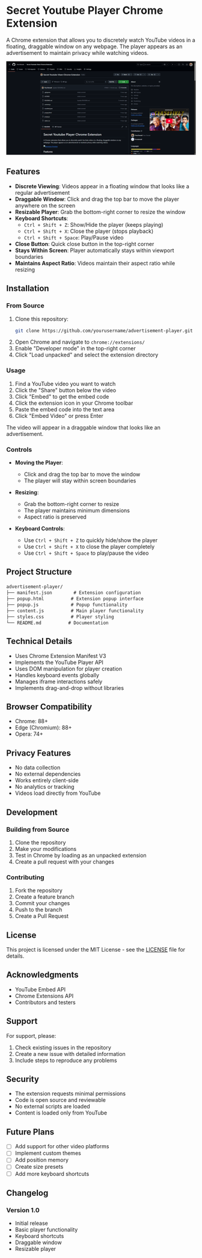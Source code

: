 # Secret Youtube Player Chrome Extension

A Chrome extension that allows you to discretely watch YouTube videos in a floating, draggable window on any webpage. The player appears as an advertisement to maintain privacy while watching videos.

![Extension Preview](Secret-Youtube-Viwer-Chrome-Extension.png)

## Features

- **Discrete Viewing**: Videos appear in a floating window that looks like a regular advertisement
- **Draggable Window**: Click and drag the top bar to move the player anywhere on the screen
- **Resizable Player**: Grab the bottom-right corner to resize the window
- **Keyboard Shortcuts**:
  - `Ctrl + Shift + Z`: Show/Hide the player (keeps playing)
  - `Ctrl + Shift + X`: Close the player (stops playback)
  - `Ctrl + Shift + Space`: Play/Pause video
- **Close Button**: Quick close button in the top-right corner
- **Stays Within Screen**: Player automatically stays within viewport boundaries
- **Maintains Aspect Ratio**: Videos maintain their aspect ratio while resizing

## Installation

### From Source
1. Clone this repository:
   ```bash
   git clone https://github.com/yourusername/advertisement-player.git
   ```
2. Open Chrome and navigate to `chrome://extensions/`
3. Enable "Developer mode" in the top-right corner
4. Click "Load unpacked" and select the extension directory

### Usage

1. Find a YouTube video you want to watch
2. Click the "Share" button below the video
3. Click "Embed" to get the embed code
4. Click the extension icon in your Chrome toolbar
5. Paste the embed code into the text area
6. Click "Embed Video" or press Enter

The video will appear in a draggable window that looks like an advertisement.

### Controls

- **Moving the Player**:
  - Click and drag the top bar to move the window
  - The player will stay within screen boundaries

- **Resizing**:
  - Grab the bottom-right corner to resize
  - The player maintains minimum dimensions
  - Aspect ratio is preserved

- **Keyboard Controls**:
  - Use `Ctrl + Shift + Z` to quickly hide/show the player
  - Use `Ctrl + Shift + X` to close the player completely
  - Use `Ctrl + Shift + Space` to play/pause the video

## Project Structure

```
advertisement-player/
├── manifest.json        # Extension configuration
├── popup.html          # Extension popup interface
├── popup.js            # Popup functionality
├── content.js          # Main player functionality
├── styles.css          # Player styling
└── README.md          # Documentation
```

## Technical Details

- Uses Chrome Extension Manifest V3
- Implements the YouTube Player API
- Uses DOM manipulation for player creation
- Handles keyboard events globally
- Manages iframe interactions safely
- Implements drag-and-drop without libraries

## Browser Compatibility

- Chrome: 88+
- Edge (Chromium): 88+
- Opera: 74+

## Privacy Features

- No data collection
- No external dependencies
- Works entirely client-side
- No analytics or tracking
- Videos load directly from YouTube

## Development

### Building from Source

1. Clone the repository
2. Make your modifications
3. Test in Chrome by loading as an unpacked extension
4. Create a pull request with your changes

### Contributing

1. Fork the repository
2. Create a feature branch
3. Commit your changes
4. Push to the branch
5. Create a Pull Request

## License

This project is licensed under the MIT License - see the [LICENSE](LICENSE) file for details.

## Acknowledgments

- YouTube Embed API
- Chrome Extensions API
- Contributors and testers

## Support

For support, please:
1. Check existing issues in the repository
2. Create a new issue with detailed information
3. Include steps to reproduce any problems

## Security

- The extension requests minimal permissions
- Code is open source and reviewable
- No external scripts are loaded
- Content is loaded only from YouTube

## Future Plans

- [ ] Add support for other video platforms
- [ ] Implement custom themes
- [ ] Add position memory
- [ ] Create size presets
- [ ] Add more keyboard shortcuts

## Changelog

### Version 1.0
- Initial release
- Basic player functionality
- Keyboard shortcuts
- Draggable window
- Resizable player 
